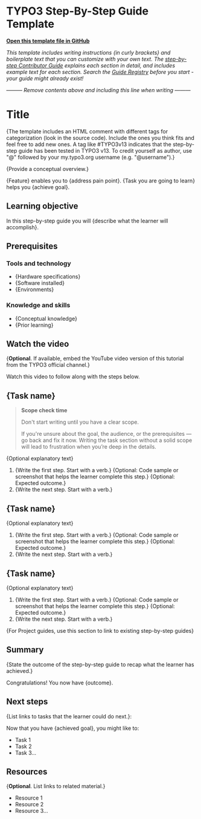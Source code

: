 # TYPO3 Step-By-Step Guide Template

**[Open this template file in GitHub](https://github.com/TYPO3-Documentation/TYPO3CMS-Guide-StepByStep/blob/contrib/Documentation/90Contribute/10Template/Index.md)**

*This template includes writing instructions {in curly brackets} and boilerplate text that you can customize with your own text. The [step-by-step Contributor Guide](../20ContributorGuide/Index.md) explains each section in detail, and includes example text for each section. Search the [Guide Registry](../../80GuidesRegistry/Index.md) before you start - your guide might already exist!*

——— *Remove contents above and including this line when writing* ———

# Title

{The template includes an HTML comment with different tags for categorization (look in the source code). Include the ones you think fits and feel free to add new ones. A tag like #TYPO3v13 indicates that the step-by-step guide has been tested in TYPO3 v13. To credit yourself as author, use "@" followed by your my.typo3.org username (e.g. "@username").}
<!-- #TYPO3v00 #Beginner #Intermediary #Advanced #ContentElements #Frontend #Backend #Templating #Server #Editing #Configuration @username -->

{Provide a conceptual overview.}

{Feature} enables you to {address pain point}. {Task you are going to learn} helps you {achieve goal}.

## Learning objective

In this step-by-step guide you will {describe what the learner will accomplish}.

## Prerequisites

### Tools and technology

* {Hardware specifications}
* {Software installed}
* {Environments}

### Knowledge and skills

* {Conceptual knowledge}
* {Prior learning}

## Watch the video

{**Optional**. If available, embed the YouTube video version of this tutorial from the TYPO3 official channel.}

Watch this video to follow along with the steps below.

## {Task name}

>  **Scope check time**
>
> Don't start writing until you have a clear scope.
>
> If you're unsure about the goal, the audience, or the prerequisites — go back and fix it now. Writing the task section without a solid scope will lead to frustration when you’re deep
> in the details.

{Optional explanatory text}

1. {Write the first step. Start with a verb.}
   {Optional: Code sample or screenshot that helps the learner complete this step.}
   {Optional: Expected outcome.}
2. {Write the next step. Start with a verb.}

## {Task name}

{Optional explanatory text}

1. {Write the first step. Start with a verb.}
   {Optional: Code sample or screenshot that helps the learner complete this step.}
   {Optional: Expected outcome.}
2. {Write the next step. Start with a verb.}

## {Task name}

{Optional explanatory text}

1. {Write the first step. Start with a verb.}
   {Optional: Code sample or screenshot that helps the learner complete this step.}
   {Optional: Expected outcome.}
2. {Write the next step. Start with a verb.}

{For Project guides, use this section to link to existing step-by-step guides}

## Summary

{State the outcome of the step-by-step guide to recap what the learner has achieved.}

Congratulations! You now have {outcome}.

## Next steps

{List links to tasks that the learner could do next.}:

Now that you have {achieved goal}, you might like to:

* Task 1
* Task 2
* Task 3…

## Resources

{**Optional**. List links to related material.}

* Resource 1
* Resource 2
* Resource 3…
